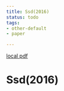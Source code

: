 ```yaml
---
title: Ssd(2016)
status: todo
tags:
- other-default
- paper

---
```


[local pdf](../../../pdfs/2016-ssd.pdf)

# Ssd(2016)

